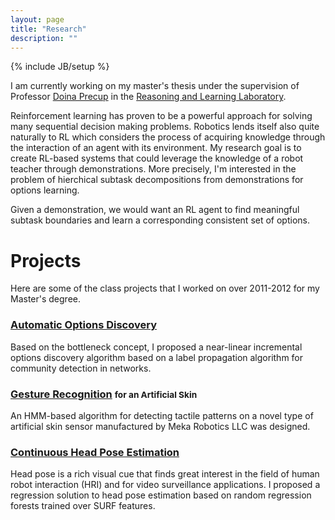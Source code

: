 ```yaml
---
layout: page
title: "Research"
description: ""
---
```

{% include JB/setup %}
<div class="row">
  <div class="span12">
   <p>I am currently working on my master's thesis under the supervision of Professor
   <a href="http://www.cs.mcgill.ca/~dprecup/">Doina Precup</a> in the <a href="http://rl.cs.mcgill.ca">Reasoning and Learning Laboratory</a>.</p>

   <p>Reinforcement learning has proven to be a powerful approach for solving many sequential
   decision making problems. Robotics lends itself also quite naturally to RL which considers
   the process of acquiring knowledge through the interaction of an agent with its
   environment. My research goal is to create RL-based systems that could leverage the
   knowledge of a robot teacher through demonstrations. More precisely, I'm interested in the problem of
   hierchical subtask decompositions from demonstrations for options learning.</p>

   <p>Given a demonstration, we would want an RL agent to find meaningful subtask boundaries and learn a corresponding
   consistent set of options. </p>
  </div>
 </div>
<div class="page-header">
    <h1>Projects</h1>
  </div>

 <div class="row">

 <div class="span12"><p>Here are some of the class projects that I worked on over 2011-2012 for my Master's degree.</p></div>

  <div class="span4">
  <h3><a href="optionsdetect.pdf">Automatic Options Discovery</a></h3>
  Based on the bottleneck concept, I proposed a near-linear incremental
  options discovery algorithm based on a label propagation algorithm for
  community detection in networks.
  </div>

  <div class="span4">
   <h3><a href="hmmskin.pdf">Gesture Recognition</a> <small>for an Artificial Skin</small></h3>
   An HMM-based algorithm for detecting tactile patterns on a novel type
   of artificial skin sensor manufactured by Meka Robotics LLC was designed.
  </div>


  <div class="span4">
   <h3><a href="rrfpose.pdf">Continuous Head Pose Estimation</a></h3>
     <!--<ul class="thumbnails">
        <li class="span2"><a href="#" class="thumbnail"><img src="http://placehold.it/160x120" alt=""></a></li>
        <li class="span2"><a href="#" class="thumbnail"><img src="http://placehold.it/160x120" alt=""></a></li>
     </ul>-->

   Head pose is a rich visual cue that finds great interest
   in the field of human robot interaction (HRI) and for video
   surveillance applications. I proposed a regression solution to
   head pose estimation based on random regression forests
   trained over SURF features.
  </div>
 </div>

